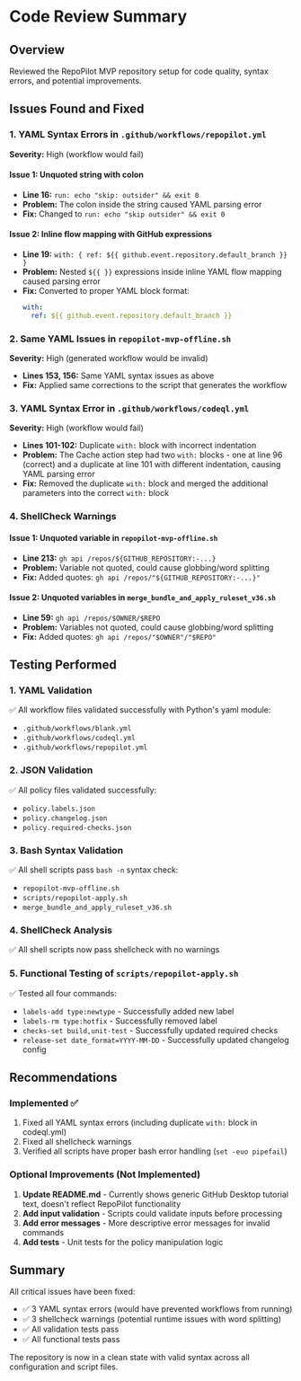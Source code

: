 # Code Review Summary

## Overview
Reviewed the RepoPilot MVP repository setup for code quality, syntax errors, and potential improvements.

## Issues Found and Fixed

### 1. YAML Syntax Errors in `.github/workflows/repopilot.yml`
**Severity:** High (workflow would fail)

#### Issue 1: Unquoted string with colon
- **Line 16:** `run: echo "skip: outsider" && exit 0`
- **Problem:** The colon inside the string caused YAML parsing error
- **Fix:** Changed to `run: echo "skip outsider" && exit 0`

#### Issue 2: Inline flow mapping with GitHub expressions
- **Line 19:** `with: { ref: ${{ github.event.repository.default_branch }} }`
- **Problem:** Nested `${{ }}` expressions inside inline YAML flow mapping caused parsing error
- **Fix:** Converted to proper YAML block format:
  ```yaml
  with:
    ref: ${{ github.event.repository.default_branch }}
  ```

### 2. Same YAML Issues in `repopilot-mvp-offline.sh`
**Severity:** High (generated workflow would be invalid)

- **Lines 153, 156:** Same YAML syntax issues as above
- **Fix:** Applied same corrections to the script that generates the workflow

### 3. YAML Syntax Error in `.github/workflows/codeql.yml`
**Severity:** High (workflow would fail)

- **Lines 101-102:** Duplicate `with:` block with incorrect indentation
- **Problem:** The Cache action step had two `with:` blocks - one at line 96 (correct) and a duplicate at line 101 with different indentation, causing YAML parsing error
- **Fix:** Removed the duplicate `with:` block and merged the additional parameters into the correct `with:` block

### 4. ShellCheck Warnings

#### Issue 1: Unquoted variable in `repopilot-mvp-offline.sh`
- **Line 213:** `gh api /repos/${GITHUB_REPOSITORY:-...}`
- **Problem:** Variable not quoted, could cause globbing/word splitting
- **Fix:** Added quotes: `gh api /repos/"${GITHUB_REPOSITORY:-...}"`

#### Issue 2: Unquoted variables in `merge_bundle_and_apply_ruleset_v36.sh`
- **Line 59:** `gh api /repos/$OWNER/$REPO`
- **Problem:** Variables not quoted, could cause globbing/word splitting
- **Fix:** Added quotes: `gh api /repos/"$OWNER"/"$REPO"`

## Testing Performed

### 1. YAML Validation
✅ All workflow files validated successfully with Python's yaml module:
- `.github/workflows/blank.yml`
- `.github/workflows/codeql.yml`
- `.github/workflows/repopilot.yml`

### 2. JSON Validation
✅ All policy files validated successfully:
- `policy.labels.json`
- `policy.changelog.json`
- `policy.required-checks.json`

### 3. Bash Syntax Validation
✅ All shell scripts pass `bash -n` syntax check:
- `repopilot-mvp-offline.sh`
- `scripts/repopilot-apply.sh`
- `merge_bundle_and_apply_ruleset_v36.sh`

### 4. ShellCheck Analysis
✅ All shell scripts now pass shellcheck with no warnings

### 5. Functional Testing of `scripts/repopilot-apply.sh`
✅ Tested all four commands:
- `labels-add type:newtype` - Successfully added new label
- `labels-rm type:hotfix` - Successfully removed label
- `checks-set build,unit-test` - Successfully updated required checks
- `release-set date_format=YYYY-MM-DD` - Successfully updated changelog config

## Recommendations

### Implemented ✅
1. Fixed all YAML syntax errors (including duplicate `with:` block in codeql.yml)
2. Fixed all shellcheck warnings
3. Verified all scripts have proper bash error handling (`set -euo pipefail`)

### Optional Improvements (Not Implemented)
1. **Update README.md** - Currently shows generic GitHub Desktop tutorial text, doesn't reflect RepoPilot functionality
2. **Add input validation** - Scripts could validate inputs before processing
3. **Add error messages** - More descriptive error messages for invalid commands
4. **Add tests** - Unit tests for the policy manipulation logic

## Summary

All critical issues have been fixed:
- ✅ 3 YAML syntax errors (would have prevented workflows from running)
- ✅ 3 shellcheck warnings (potential runtime issues with word splitting)
- ✅ All validation tests pass
- ✅ All functional tests pass

The repository is now in a clean state with valid syntax across all configuration and script files.
